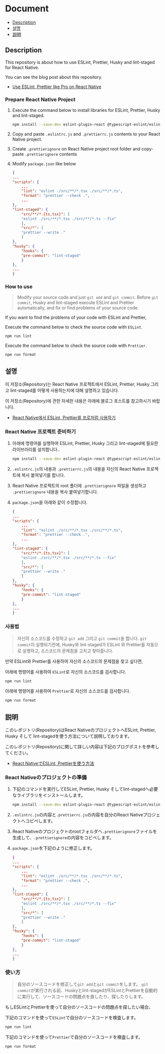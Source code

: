 # Document

- [Description](#description)
- [설명](#설명)
- [説明](#説明)

## Description

This repository is about how to use ESLint, Prettier, Husky and lint-staged for React Native.

You can see the blog post about this repository.

- [Use ESLint, Prettier like Pro on React Native](https://dev-yakuza.github.io/react-native/eslint-prettier-husky-lint-staged/)

### Prepare React Native Project

1. Execute the command below to install libraries for ESLint, Prettier, Husky and lint-staged.

    ```bash
    npm install --save-dev eslint-plugin-react @typescript-eslint/eslint-plugin @typescript-eslint/parser eslint-plugin-react-hooks prettier eslint-plugin-prettier husky lint-staged
    ```

1. Copy and paste `.eslintrc.js` and `.prettierrc.js` contents to your React Native project.
1. Create `.prettierignore` on React Native project root folder and copy-paste `.prettierignore` contents
1. Modify `package.json` like below

    ```json
    {
    ...
    "scripts": {
        ...
        "lint": "eslint ./src/**/*.tsx ./src/**/*.ts",
        "format": "prettier --check .",
        ...
    },
    "lint-staged": {
        "src/**/*.{ts,tsx}": [
        "eslint ./src/**/*.tsx ./src/**/*.ts --fix"
        ],
        "src/*": [
        "prettier --write ."
        ]
    },
    "husky": {
        "hooks": {
        "pre-commit": "lint-staged"
        }
    },
    ...
    }
    ```

### How to use

> Modify your source code and just `git add` and `git commit`.
> Before `git commit`, Husky and lint-staged execute ESLint and Prettier automatically, and fix or find problems of your source code.

If you want to find the problems of your code with ESLint and Prettier,

Execute the command below to check the source code with `ESLint`.

```bash
npm run lint
```

Execute the command below to check the source code with `Prettier`.

```bash
npm run format
```

## 설명

이 저장소(Repository)는 React Native 프로젝트에서 ESLint, Prettier, Husky 그리고 lint-staged를 어떻게 사용하는지에 대해 설명하고 있습니다.

이 저장소(Repository)에 관한 자세한 내용은 아래에 블로그 포스트를 참고하시기 바랍니다.

- [React Native에서 ESLint, Prettier를 프로처럼 사용하기](https://dev-yakuza.github.io/ko/react-native/eslint-prettier-husky-lint-staged/)

### React Native 프로젝트 준비하기

1. 아래에 명령어를 실행하여 ESLint, Prettier, Husky 그리고 lint-staged에 필요한 라이브러리를 설치합니다..

    ```bash
    npm install --save-dev eslint-plugin-react @typescript-eslint/eslint-plugin @typescript-eslint/parser eslint-plugin-react-hooks prettier eslint-plugin-prettier husky lint-staged
    ```

1. `.eslintrc.js`의 내용과 `.prettierrc.js`의 내용을 자신의 React Native 프로젝트에 복사 붙여넣기를 합니다.
1. React Native 프로젝트의 root 폴더에 `.prettierignore` 파일을 생성하고 `.prettierignore` 내용을 복사 붙여넣기합니다.
1. `package.json`을 아래와 같이 수정합니다.

    ```json
    {
    ...
    "scripts": {
        ...
        "lint": "eslint ./src/**/*.tsx ./src/**/*.ts",
        "format": "prettier --check .",
        ...
    },
    "lint-staged": {
        "src/**/*.{ts,tsx}": [
        "eslint ./src/**/*.tsx ./src/**/*.ts --fix"
        ],
        "src/*": [
        "prettier --write ."
        ]
    },
    "husky": {
        "hooks": {
        "pre-commit": "lint-staged"
        }
    },
    ...
    }
    ```

### 사용법

> 자신의 소스코드를 수정하고 `git add` 그리고 `git commit`을 합니다.
> `git commit`이 실행되기전에, Husky와 lint-staged가 ESLint 와 Prettier를 자동으로 실행하고, 소스코드의 문제점을 고치고 찾아줍니다.

만약 ESLint와 Prettier를 사용하여 자신의 소스코드의 문제점을 찾고 싶다면,

아래에 명령어를 사용하여 `ESLint`로 자신의 소스코드를 검사합니다.

```bash
npm run lint
```

아래에 명령어를 사용하여 `Prettier`로 자신의 소스코드를 검사합니다.

```bash
npm run format
```

## 説明

このレポジトリ(Repository)はReact NativeのプロジェクトへESLint, Prettier, Husky そして lint-stagedを使う方法について説明しております。

このレポジトリ(Repository)に関して詳しい内容は下記のブログポストを参考してください。

- [React NativeでESLint, Prettierを使う方法](https://dev-yakuza.github.io/react-native/eslint-prettier-husky-lint-staged/)

### React Nativeのプロジェクトの準備

1. 下記のコマンドを実行してESLint, Prettier, Husky そしてlint-stagedへ必要なライブラリをインストールします。
    ```bash
    npm install --save-dev eslint-plugin-react @typescript-eslint/eslint-plugin @typescript-eslint/parser eslint-plugin-react-hooks prettier eslint-plugin-prettier husky lint-staged
    ```

1. `.eslintrc.js`の内容と`.prettierrc.js`の内容を自分のReact Nativeプロジェクトへコピペします。
1. React Nativeのプロジェクトのrootフォルダへ`.prettierignore`ファイルを生成して、`.prettierignore`の内容をコピペします。
1. `package.json`を下記のように修正します。

    ```json
    {
    ...
    "scripts": {
        ...
        "lint": "eslint ./src/**/*.tsx ./src/**/*.ts",
        "format": "prettier --check .",
        ...
    },
    "lint-staged": {
        "src/**/*.{ts,tsx}": [
        "eslint ./src/**/*.tsx ./src/**/*.ts --fix"
        ],
        "src/*": [
        "prettier --write ."
        ]
    },
    "husky": {
        "hooks": {
        "pre-commit": "lint-staged"
        }
    },
    ...
    }
    ```

### 使い方

> 自分のソースコードを修正して`git add`と`git commit`をします。
> `git commit`が実行される前、Huskyとlint-stagedがESLintとPrettierを自動的に実行して、ソースコードの問題点を直したり、探したりします。

もしESLintとPrettierを使って自分のソースコードの問題点を探したい場合、

下記のコマンドを使って`ESLint`で自分のソースコードを検査します。

```bash
npm run lint
```

下記のコマンドを使って`Prettier`で自分のソースコードを検査します。

```bash
npm run format
```
